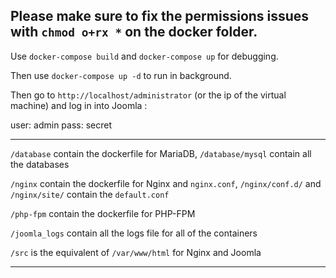 Please make sure to fix the permissions issues with `chmod o+rx *` on the docker folder.
----------------------------------------------------------------------------------------------------------------------

Use `docker-compose build` and `docker-compose up` for debugging.

Then use `docker-compose up -d` to run in background.

Then go to `http://localhost/administrator` (or the ip of the virtual machine) and log in into Joomla :

user: admin
pass: secret

----------------------------------------------------------------------------------------------------------------------

`/database` contain the dockerfile for MariaDB, `/database/mysql` contain all the databases

`/nginx` contain the dockerfile for Nginx and `nginx.conf`, `/nginx/conf.d/` and `/nginx/site/` contain the `default.conf`

`/php-fpm` contain the dockerfile for PHP-FPM

`/joomla_logs` contain all the logs file for all of the containers

`/src` is the equivalent of `/var/www/html` for Nginx and Joomla

----------------------------------------------------------------------------------------------------------------------
